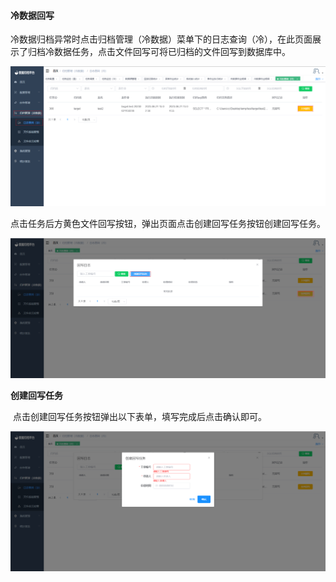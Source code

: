 

#### 			冷数据回写

​	冷数据归档异常时点击归档管理（冷数据）菜单下的日志查询（冷），在此页面展示了归档冷数据任务，点击文件回写可将已归档的文件回写到数据库中。

![image-20230621150804299](../../images/whaleal-data/image-20230621150804299.png)

点击任务后方黄色文件回写按钮，弹出页面点击创建回写任务按钮创建回写任务。

![image-20230620165406520](../../images/whaleal-data/image-20230620165406520.png)

**创建回写任务**

​	点击创建回写任务按钮弹出以下表单，填写完成后点击确认即可。

![image-20230620165554471](../../images/whaleal-data/image-20230620165554471.png)
